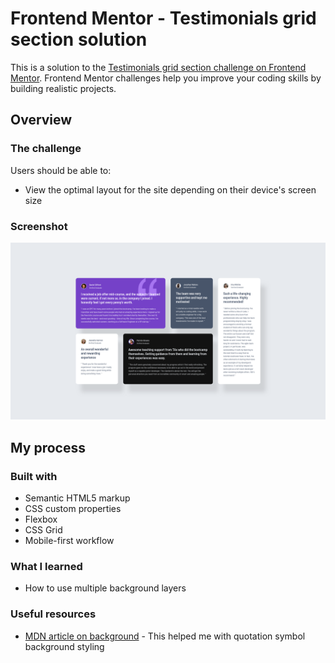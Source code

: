 # Frontend Mentor - Testimonials grid section solution

This is a solution to the [Testimonials grid section challenge on Frontend Mentor](https://www.frontendmentor.io/challenges/testimonials-grid-section-Nnw6J7Un7). Frontend Mentor challenges help you improve your coding skills by building realistic projects.

## Overview

### The challenge

Users should be able to:

- View the optimal layout for the site depending on their device's screen size

### Screenshot

![](./screenshot.png)

## My process

### Built with

- Semantic HTML5 markup
- CSS custom properties
- Flexbox
- CSS Grid
- Mobile-first workflow

### What I learned

- How to use multiple background layers

### Useful resources

- [MDN article on background](https://developer.mozilla.org/en-US/docs/Web/CSS/background) - This helped me with quotation symbol background styling
